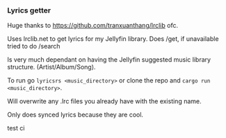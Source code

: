 ### Lyrics getter

Huge thanks to https://github.com/tranxuanthang/lrclib ofc.

Uses lrclib.net to get lyrics for my Jellyfin library. Does /get, if unavailable tried to do /search

Is very much dependant on having the Jellyfin suggested music library structure. (Artist/Album/Song).

To run go `lyricsrs <music_directory>` or clone the repo and `cargo run <music_directory>`.

Will overwrite any .lrc files you already have with the existing name.

Only does synced lyrics because they are cool.

test ci
